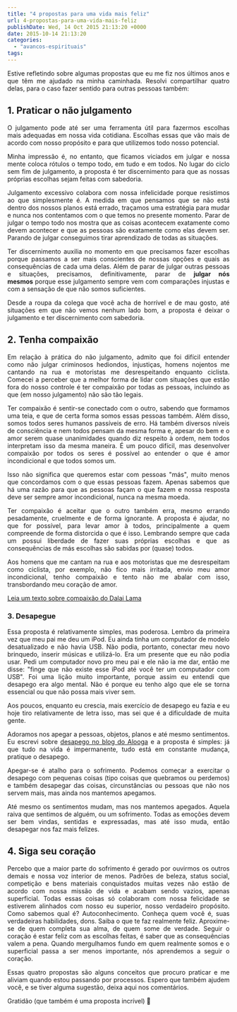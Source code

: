 ```yaml
---
title: "4 propostas para uma vida mais feliz"
url: 4-propostas-para-uma-vida-mais-feliz
publishDate: Wed, 14 Oct 2015 21:13:20 +0000
date: 2015-10-14 21:13:20
categories: 
  - "avancos-espirituais"
tags: 
---
```

<p style="text-align: justify;">Estive refletindo sobre algumas propostas que eu me fiz nos últimos anos e que têm me ajudado na minha caminhada. Resolvi compartilhar quatro delas, para o caso fazer sentido para outras pessoas também:</p>
<p style="text-align: justify;"></p>
<p style="text-align: justify;"><!--more--></p>

<h2 style="text-align: justify;">1. Praticar o não julgamento</h2>
<p style="text-align: justify;">O julgamento pode até ser uma ferramenta útil para fazermos escolhas mais adequadas em nossa vida cotidiana. Escolhas essas que vão mais de acordo com nosso propósito e para que utilizemos todo nosso potencial.</p>
<p style="text-align: justify;">Minha impressão é, no entanto, que ficamos viciados em julgar e nossa mente coloca rótulos o tempo todo, em tudo e em todos. No lugar do ciclo sem fim de julgamento, a proposta é ter discernimento para que as nossas próprias escolhas sejam feitas com sabedoria.</p>
<p style="text-align: justify;">Julgamento excessivo colabora com nossa infelicidade porque resistimos ao que simplesmente é. A medida em que pensamos que se não está dentro dos nossos planos está errado, traçamos uma estratégia para mudar e nunca nos contentamos com o que temos no presente momento. Parar de julgar o tempo todo nos mostra que as coisas acontecem exatamente como devem acontecer e que as pessoas são exatamente como elas devem ser. Parando de julgar conseguimos tirar aprendizado de todas as situações.</p>
<p style="text-align: justify;">Ter discernimento auxilia no momento em que precisamos fazer escolhas porque passamos a ser mais conscientes de nossas opções e quais as consequências de cada uma delas. Além de parar de julgar outras pessoas e situações, precisamos, definitivamente, parar de <strong>julgar nós mesmos</strong> porque esse julgamento sempre vem com comparações injustas e com a sensação de que não somos suficientes.</p>
<p style="text-align: justify;">Desde a roupa da colega que você acha de horrível e de mau gosto, até situações em que não vemos nenhum lado bom, a proposta é deixar o julgamento e ter discernimento com sabedoria.</p>

<h2 style="text-align: justify;">2. Tenha compaixão</h2>
<p style="text-align: justify;">Em relação à prática do não julgamento, admito que foi difícil entender como não julgar criminosos hediondos, injustiças, homens nojentos me cantando na rua e motoristas me desrespeitando enquanto ciclista. Comecei a perceber que a melhor forma de lidar com situações que estão fora do nosso controle é ter compaixão por todas as pessoas, incluindo as que (em nosso julgamento) não são tão legais.</p>
<p style="text-align: justify;">Ter compaixão é sentir-se conectado com o outro, sabendo que formamos uma teia, e que de certa forma somos essas pessoas também. Além disso, somos todos seres humanos passíveis de erro. Há também diversos níveis de consciência e nem todos pensam da mesma forma e, apesar do bem e o amor serem quase unanimidades quando diz respeito à ordem, nem todos interpretam isso da mesma maneira. É um pouco difícil, mas desenvolver compaixão por todos os seres é possível ao entender o que é amor incondicional e que todos somos um.</p>
<p style="text-align: justify;">Isso não significa que queremos estar com pessoas "más", muito menos que concordamos com o que essas pessoas fazem. Apenas sabemos que há uma razão para que as pessoas façam o que fazem e nossa resposta deve ser sempre amor incondicional, nunca na mesma moeda.</p>
<p style="text-align: justify;">Ter compaixão é aceitar que o outro também erra, mesmo errando pesadamente, cruelmente e de forma ignorante. A proposta é ajudar, no que for possível, para levar amor à todos, principalmente a quem compreende de forma distorcida o que é isso. Lembrando sempre que cada um possui liberdade de fazer suas próprias escolhas e que as consequências de más escolhas são sabidas por (quase) todos.</p>
<p style="text-align: justify;">Aos homens que me cantam na rua e aos motoristas que me desrespeitam como ciclista, por exemplo, não fico mais irritada, envio meu amor incondicional, tenho compaixão e tento não me abalar com isso, transbordando meu coração de amor.</p>
<p style="text-align: justify;"><a href="http://www.humaniversidade.com.br/boletins/funcao_compaixao.htm" target="_blank">Leia um texto sobre compaixão do Dalai Lama</a></p>

<h3 style="text-align: justify;">3. Desapegue</h3>
<p style="text-align: justify;">Essa proposta é relativamente simples, mas poderosa. Lembro da primeira vez que meu pai me deu um iPod. Eu ainda tinha um computador de modelo desatualizado e não havia USB. Não podia, portanto, conectar meu novo brinquedo, inserir músicas e utilizá-lo. Era um presente que eu não podia usar. Pedi um computador novo pro meu pai e ele não ia me dar, então me disse: "finge que não existe esse iPod até você ter um computador com USB". Foi uma lição muito importante, porque assim eu entendi que desapego era algo mental. Não é porque eu tenho algo que ele se torna essencial ou que não possa mais viver sem.</p>
<p style="text-align: justify;">Aos poucos, enquanto eu crescia, mais exercício de desapego eu fazia e eu hoje tiro relativamente de letra isso, mas sei que é a dificuldade de muita gente.</p>
<p style="text-align: justify;">Adoramos nos apegar a pessoas, objetos, planos e até mesmo sentimentos. Eu escrevi sobre <a href="http://blog.alooga.com.br/consumo-colaborativo/desapego-um-estilo-de-vida/" target="_blank">desapego no blog do Alooga</a> e a proposta é simples: já que tudo na vida é impermanente, tudo está em constante mudança, pratique o desapego.</p>
<p style="text-align: justify;">Apegar-se é atalho para o sofrimento. Podemos começar a exercitar o desapego com pequenas coisas (tipo coisas que quebramos ou perdemos) e também desapegar das coisas, circunstâncias ou pessoas que não nos servem mais, mas ainda nos mantemos apegamos.</p>
<p style="text-align: justify;">Até mesmo os sentimentos mudam, mas nos mantemos apegados. Aquela raiva que sentimos de alguém, ou um sofrimento. Todas as emoções devem ser bem vindas, sentidas e expressadas, mas até isso muda, então desapegar nos faz mais felizes.</p>

<h2 style="text-align: justify;"></h2>
<h2 style="text-align: justify;">4. Siga seu coração</h2>
<p style="text-align: justify;">Percebo que a maior parte do sofrimento é gerado por ouvirmos os outros demais e nossa voz interior de menos. Padrões de beleza, status social, competição e bens materiais conquistados muitas vezes não estão de acordo com nossa missão de vida e acabam sendo vazios, apenas superficial. Todas essas coisas só colaboram com nossa felicidade se estiverem alinhados com nosso eu superior, nosso verdadeiro propósito. Como sabemos qual é? Autoconhecimento. Conheça quem você é, suas verdadeiras habilidades, dons. Saiba o que te faz realmente feliz. Aproxime-se de quem completa sua alma, de quem some de verdade. Seguir o coração é estar feliz com as escolhas feitas, é saber que as consequências valem a pena. Quando mergulhamos fundo em quem realmente somos e o superficial passa a ser menos importante, nós aprendemos a seguir o coração.</p>
<p style="text-align: justify;">Essas quatro propostas são alguns conceitos que procuro praticar e me aliviam quando estou passando por processos. Espero que também ajudem você, e se tiver alguma sugestão, deixa aqui nos comentários.</p>
<p style="text-align: justify;">Gratidão (que também é uma proposta incrível) 🙂</p>
